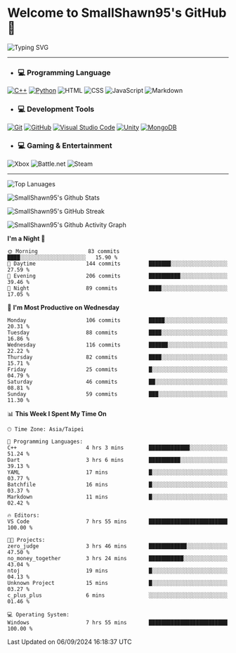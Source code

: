 # Welcome to SmallShawn95's GitHub 👋

![Typing SVG](https://readme-typing-svg.demolab.com/?lines=print("Hello,+world");cout+>>+"Hello,+world!";console.log("Hello,+world!")&center=true&vCenter=true&size=22&random=true)

***
<!-- https://shields.io/, https://simpleicons.org/ -->
* ### 💻 Programming Language
[![C++](https://img.shields.io/badge/-C++-00599C?style=flat-square&logo=cplusplus)](https://cplusplus.com/)
[![Python](https://img.shields.io/badge/-Python-3776AB?style=flat-square&logo=python&logoColor=white)](https://www.python.org/)
![HTML](https://img.shields.io/badge/-HTML-E34F26?style=flat-square&logo=html5&logoColor=white)
![CSS](https://img.shields.io/badge/-CSS-1572B6?style=flat-square&logo=css3)
![JavaScript](https://img.shields.io/badge/-JavaScript-F7DF1E?style=flat-square&logo=javascript&logoColor=white)
![Markdown](https://img.shields.io/badge/-Markdown-000000?style=flat-square&logo=markdown)
* ### 💻 Development Tools
[![Git](https://img.shields.io/badge/-Git-f05032?style=flat-square&logo=git&logoColor=white)](https://git-scm.com/)
[![GitHub](https://img.shields.io/badge/-GitHub-181717?style=flat-square&logo=github)](https://github.com/)
[![Visual Studio Code](https://img.shields.io/badge/-Visual%20Studio%20Code-007ACC?style=flat-square&logo=visualstudiocode)](https://code.visualstudio.com/)
[![Unity](https://img.shields.io/badge/-Unity-000000?style=flat-square&logo=unity)](https://unity.com/)
[![MongoDB](https://img.shields.io/badge/-MongoDB-47A248?style=flat-square&logo=mongodb&logoColor=white)](https://www.mongodb.com/)
* ### 💻 Gaming & Entertainment
![Xbox](https://img.shields.io/badge/-Xbox-107C10?style=flat-square&logo=xbox)
![Battle.net](https://img.shields.io/badge/-Battle.net-4381C3?style=flat-square&logo=battledotnet&logoColor=white)
![Steam](https://img.shields.io/badge/-Steam-000000?style=flat-square&logo=steam)
***

<!-- ![GitHub User's Stars](https://img.shields.io/github/stars/smallshawn95?color=orange&label=Stars&labelColor=yellow) -->
<!-- ![GitHub Followers](https://img.shields.io/github/followers/smallshawn95?color=orange&label=Followers&labelColor=FFDBAC) -->

![Top Lanuages](https://github-readme-stats.vercel.app/api/top-langs/?username=smallshawn95&theme=holi&layout=donut&size_weight=0.5&count_weight=0.5&exclude_repo=smallshawn95.github.io)

![SmallShawn95's Github Stats](https://github-readme-stats.vercel.app/api?username=smallshawn95&theme=holi&show_icons=true&rank_icon=github)

![SmallShawn95's GitHub Streak](https://streak-stats.demolab.com/?user=smallshawn95&theme=holi-theme&date_format=M%20j%5B%2C%20Y%5D)

![SmallShawn95's Github Activity Graph](https://github-readme-activity-graph.vercel.app/graph?username=smallshawn95&theme=tokyo-night)

<!-- ![SmallShawn95's WakaTime Stats](https://github-readme-stats.vercel.app/api/wakatime?username=smallshawn95) -->
<!-- ![Repositorie Card](https://github-readme-stats.vercel.app/api/pin/?username=smallshawn95&repo=Python-Discord-Bot-Course&theme=holi) -->
<!-- ![Repositorie Card](https://github-readme-stats.vercel.app/api/pin/?username=smallshawn95&repo=ZeroJudge-Code&theme=holi) -->

<!--START_SECTION:waka-->
**I'm a Night 🦉** 

```text
🌞 Morning                83 commits          ████░░░░░░░░░░░░░░░░░░░░░   15.90 % 
🌆 Daytime                144 commits         ███████░░░░░░░░░░░░░░░░░░   27.59 % 
🌃 Evening                206 commits         ██████████░░░░░░░░░░░░░░░   39.46 % 
🌙 Night                  89 commits          ████░░░░░░░░░░░░░░░░░░░░░   17.05 % 
```
📅 **I'm Most Productive on Wednesday** 

```text
Monday                   106 commits         █████░░░░░░░░░░░░░░░░░░░░   20.31 % 
Tuesday                  88 commits          ████░░░░░░░░░░░░░░░░░░░░░   16.86 % 
Wednesday                116 commits         ██████░░░░░░░░░░░░░░░░░░░   22.22 % 
Thursday                 82 commits          ████░░░░░░░░░░░░░░░░░░░░░   15.71 % 
Friday                   25 commits          █░░░░░░░░░░░░░░░░░░░░░░░░   04.79 % 
Saturday                 46 commits          ██░░░░░░░░░░░░░░░░░░░░░░░   08.81 % 
Sunday                   59 commits          ███░░░░░░░░░░░░░░░░░░░░░░   11.30 % 
```


📊 **This Week I Spent My Time On** 

```text
🕑︎ Time Zone: Asia/Taipei

💬 Programming Languages: 
C++                      4 hrs 3 mins        █████████████░░░░░░░░░░░░   51.24 % 
Dart                     3 hrs 6 mins        ██████████░░░░░░░░░░░░░░░   39.13 % 
YAML                     17 mins             █░░░░░░░░░░░░░░░░░░░░░░░░   03.77 % 
Batchfile                16 mins             █░░░░░░░░░░░░░░░░░░░░░░░░   03.37 % 
Markdown                 11 mins             █░░░░░░░░░░░░░░░░░░░░░░░░   02.42 % 

🔥 Editors: 
VS Code                  7 hrs 55 mins       █████████████████████████   100.00 % 

🐱‍💻 Projects: 
zero_judge               3 hrs 46 mins       ████████████░░░░░░░░░░░░░   47.50 % 
no_money_together        3 hrs 24 mins       ███████████░░░░░░░░░░░░░░   43.04 % 
ntoj                     19 mins             █░░░░░░░░░░░░░░░░░░░░░░░░   04.13 % 
Unknown Project          15 mins             █░░░░░░░░░░░░░░░░░░░░░░░░   03.27 % 
c_plus_plus              6 mins              ░░░░░░░░░░░░░░░░░░░░░░░░░   01.46 % 

💻 Operating System: 
Windows                  7 hrs 55 mins       █████████████████████████   100.00 % 
```


 Last Updated on 06/09/2024 16:18:37 UTC
<!--END_SECTION:waka-->

<!--
**smallshawn95/smallshawn95** is a ✨ _special_ ✨ repository because its `README.md` (this file) appears on your GitHub profile.

- 🔭 I’m currently working on ...
- 🌱 I’m currently learning ...
- 👯 I’m looking to collaborate on ...
- 🤔 I’m looking for help with ...
- 💬 Ask me about ...
- 📫 How to reach me: ...
- 😄 Pronouns: ...
- ⚡ Fun fact: ...
-->
